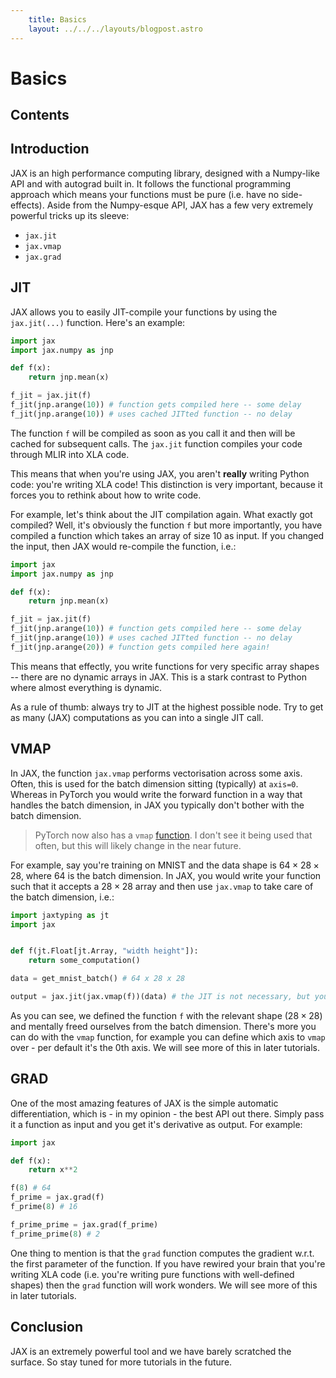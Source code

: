 ```yaml
---
    title: Basics
    layout: ../../../layouts/blogpost.astro
---
```


# Basics

## Contents

## Introduction

JAX is an high performance computing library, designed with a Numpy-like API and with autograd built in. It follows the functional programming approach which means your functions must be pure (i.e. have no side-effects). Aside from the Numpy-esque API, JAX has a few very extremely powerful tricks up its sleeve:

- `jax.jit`
- `jax.vmap`
- `jax.grad`

## JIT

JAX allows you to easily JIT-compile your functions by using the `jax.jit(...)` function. Here's an example:

```python
import jax
import jax.numpy as jnp

def f(x):
    return jnp.mean(x)

f_jit = jax.jit(f)
f_jit(jnp.arange(10)) # function gets compiled here -- some delay
f_jit(jnp.arange(10)) # uses cached JITted function -- no delay
```

The function `f` will be compiled as soon as you call it and then will be cached for subsequent calls. The `jax.jit` function compiles your code through MLIR into XLA code.

This means that when you're using JAX, you aren't **really** writing Python code: you're writing XLA code! This distinction is very important, because it forces you to rethink about how to write code.

For example, let's think about the JIT compilation again. What exactly got compiled? Well, it's obviously the function `f` but more importantly, you have compiled a function which takes an array of size $10$ as input. If you changed the input, then JAX would re-compile the function, i.e.:

```python
import jax
import jax.numpy as jnp

def f(x):
    return jnp.mean(x)

f_jit = jax.jit(f)
f_jit(jnp.arange(10)) # function gets compiled here -- some delay
f_jit(jnp.arange(10)) # uses cached JITted function -- no delay
f_jit(jnp.arange(20)) # function gets compiled here again!
```

This means that effectly, you write functions for very specific array shapes -- there are no dynamic arrays in JAX. This is a stark contrast to Python where almost everything is dynamic.

As a rule of thumb: always try to JIT at the highest possible node. Try to get as many (JAX) computations as you can into a single JIT call.

## VMAP

In JAX, the function `jax.vmap` performs vectorisation across some axis. Often, this is used for the batch dimension sitting (typically) at `axis=0`. Whereas in PyTorch you would write the forward function in a way that handles the batch dimension, in JAX you typically don't bother with the batch dimension.

> PyTorch now also has a `vmap` [function](https://pytorch.org/docs/stable/generated/torch.vmap.html). I don't see it being used that often, but this will likely change in the near future.

For example, say you're training on MNIST and the data shape is $64\times 28\times 28$, where $64$ is the batch dimension. In JAX, you would write your function such that it accepts a $28 \times 28$ array and then use `jax.vmap` to take care of the batch dimension, i.e.:

```python
import jaxtyping as jt
import jax


def f(jt.Float[jt.Array, "width height"]):
    return some_computation()

data = get_mnist_batch() # 64 x 28 x 28

output = jax.jit(jax.vmap(f))(data) # the JIT is not necessary, but you typically shouldn't use vmap outside of JIT

```

As you can see, we defined the function `f` with the relevant shape ($28\times 28$) and mentally freed ourselves from the batch dimension. There's more you can do with the `vmap` function, for example you can define which axis to `vmap` over - per default it's the 0th axis. We will see more of this in later tutorials.

## GRAD

One of the most amazing features of JAX is the simple automatic differentiation, which is - in my opinion - the best API out there. Simply pass it a function as input and you get it's derivative as output. For example:

```python
import jax

def f(x):
    return x**2

f(8) # 64
f_prime = jax.grad(f)
f_prime(8) # 16

f_prime_prime = jax.grad(f_prime)
f_prime_prime(8) # 2
```

One thing to mention is that the `grad` function computes the gradient w.r.t. the first parameter of the function. If you have rewired your brain that you're writing XLA code (i.e. you're writing pure functions with well-defined shapes) then the `grad` function will work wonders. We will see more of this in later tutorials.

## Conclusion

JAX is an extremely powerful tool and we have barely scratched the surface. So stay tuned for more tutorials in the future.
